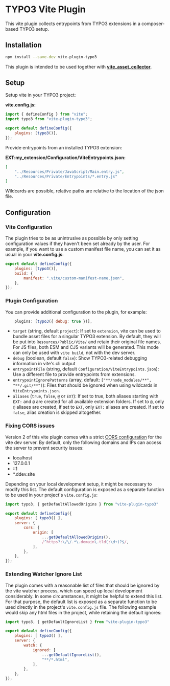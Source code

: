 # TYPO3 Vite Plugin

This vite plugin collects entrypoints from TYPO3 extensions in a composer-based
TYPO3 setup.

## Installation

```sh
npm install --save-dev vite-plugin-typo3
```

This plugin is intended to be used together with
**[vite_asset_collector](https://github.com/s2b/vite-asset-collector)**.

## Setup

Setup vite in your TYPO3 project:

**vite.config.js:**

```js
import { defineConfig } from "vite";
import typo3 from "vite-plugin-typo3";

export default defineConfig({
    plugins: [typo3()],
});
```

Provide entrypoints from an installed TYPO3 extension:

**EXT:my_extension/Configuration/ViteEntrypoints.json:**

```json
[
    "../Resources/Private/JavaScript/Main.entry.js",
    "../Resources/Private/Entrypoints/*.entry.js"
]
```

Wildcards are possible, relative paths are relative to the location of the json file.

## Configuration

### Vite Configuration

The plugin tries to be as unintrusive as possible by only setting configuration
values if they haven't been set already by the user. For example, if you want to
use a custom manifest file name, you can set it as usual in your **vite.config.js**:

```js
export default defineConfig({
    plugins: [typo3()],
    build: {
        manifest: ".vite/custom-manifest-name.json",
    },
});
```

### Plugin Configuration

You can provide additional configuration to the plugin, for example:

```js
    plugins: [typo3({ debug: true })],
```

-   `target` (string, default `project`): If set to `extension`, vite can be used to bundle
    asset files for a singular TYPO3 extension. By default, they will be put into
    `Resources/Public/Vite/` and retain their original file names. For JS files, both ESM and CJS
    variants will be generated. This mode can only be used with `vite build`, not with the dev
    server.
-   `debug` (boolean, default `false`): Show TYPO3-related debugging information in vite's
    cli output
-   `entrypointFile` (string, default `Configuration/ViteEntrypoints.json`): Use a different
    file to provide entrypoints from extensions.
-   `entrypointIgnorePatterns` (array, default: `["**/node_modules/**", "**/.git/**"]`): Files
    that should be ignored when using wildcards in `ViteEntrypoints.json`.
-   `aliases` (`true`, `false`, `@` or `EXT`): If set to true, both aliases starting with `EXT:`
    and `@` are created for all available extension folders. If set to `@`, only `@` aliases
    are created, if set to `EXT`, only `EXT:` aliases are created. If set to `false`, alias
    creation is skipped altogether.

### Fixing CORS issues

Version 2 of this vite plugin comes with a strict
[CORS configuration](https://vite.dev/config/server-options.html#server-cors) for the vite
dev server. By default, only the following domains and IPs can access the server to prevent
security issues:

* localhost
* 127.0.0.1
* ::1
* *.ddev.site

Depending on your local development setup, it might be necessary to modify this list. The
default configuration is exposed as a separate function to be used in your project's
`vite.config.js`:

```js
import typo3, { getDefaultAllowedOrigins } from "vite-plugin-typo3"

export default defineConfig({
    plugins: [ typo3() ],
    server: {
        cors: {
            origin: [
                ...getDefaultAllowedOrigins(),
                /^https?:\/\/.*\.domain\.tld(:\d+)?$/,
            ],
        },
    },
});
```

### Extending Watcher Ignore List

The plugin comes with a reasonable list of files that should be ignored by the vite watcher
process, which can speed up local development considerably. In some circumstances, it might be
helpful to extend this list. For that purpose, the default list is exposed as a separate
function to be used directly in the project's `vite.config.js` file. The following example
would skip any html files in the project, while retaining the default ignores:

```js
import typo3, { getDefaultIgnoreList } from "vite-plugin-typo3"

export default defineConfig({
    plugins: [ typo3() ],
    server: {
        watch: {
            ignored: [
                ...getDefaultIgnoreList(),
                "**/*.html",
            ],
        },
    },
});
